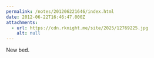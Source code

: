 ```yaml
---
permalink: /notes/201206221646/index.html
date: 2012-06-22T16:46:47.000Z
attachments:
  - url: https://cdn.rknight.me/site/2025/12769225.jpg
    alt: null
---
```


New bed.
